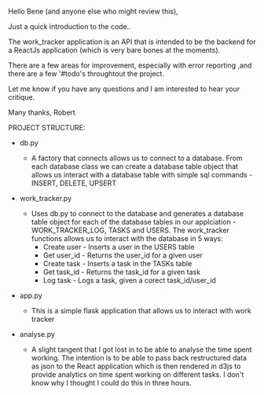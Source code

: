 Hello Bene (and anyone else who might review this),

Just a quick introduction to the code..

The work_tracker application is an API that is intended to be the backend for a
ReactJs application (which is very bare bones at the moments).

There are a few areas for improvement, especially with error reporting ,and there are
a few '#todo's throughtout the project.

Let me know if you have any questions and I am interested to hear your critique.

Many thanks,
Robert

PROJECT STRUCTURE:

 - db.py
     - A factory that connects allows us to connect to a database.
       From each database class we can create a database table object that allows us
       interact with a database table with simple sql commands - INSERT, DELETE, UPSERT

 - work_tracker.py
     - Uses db.py to connect to the database and generates a database table object
       for each of the database tables in our applciation - WORK_TRACKER_LOG, TASKS and USERS.
       The work_tracker functions allows us to interact with the database in 5 ways:
         - Create user - Inserts a user in the USERS table
         - Get user_id - Returns the user_id for a given user
         - Create task - Inserts a task in the TASKs table
         - Get task_id - Returns the task_id for a given task
         - Log task - Logs a task, given a corect task_id/user_id

 - app.py
     - This is a simple flask application that allows us to interact with work tracker

 - analyse.py
     - A slight tangent that I got lost in to be able to analyse the time spent working.
       The intention is to be able to pass back restructured data as json to the React application
       which is then rendered in d3js to provide analytics on time spent working on different tasks.
       I don't know why I thought I could do this in three hours.

